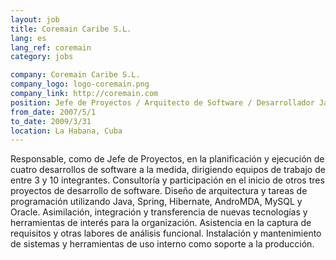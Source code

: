 ```yaml
---
layout: job
title: Coremain Caribe S.L.
lang: es
lang_ref: coremain
category: jobs

company: Coremain Caribe S.L.
company_logo: logo-coremain.png
company_link: http://coremain.com
position: Jefe de Proyectos / Arquitecto de Software / Desarrollador Java
from_date: 2007/5/1
to_date: 2009/3/31
location: La Habana, Cuba
---
```

Responsable, como de Jefe de Proyectos, en la planificación y ejecución de cuatro desarrollos de software a la medida, dirigiendo equipos de trabajo de entre 3 y 10 integrantes. Consultoría y participación en el inicio de otros tres proyectos de desarrollo de software. Diseño de arquitectura y tareas de programación utilizando Java, Spring, Hibernate, AndroMDA, MySQL y Oracle. Asimilación, integración y transferencia de nuevas tecnologías y herramientas de interés para la organización. Asistencia en la captura de requisitos y otras labores de análisis funcional. Instalación y mantenimiento de sistemas y herramientas de uso interno como soporte a la producción.
<!--more-->